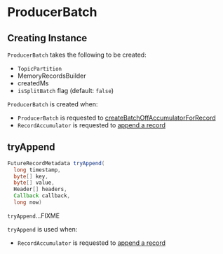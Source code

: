 # ProducerBatch

## Creating Instance

`ProducerBatch` takes the following to be created:

* <span id="tp"> `TopicPartition`
* <span id="recordsBuilder"> MemoryRecordsBuilder
* <span id="createdMs"> createdMs
* <span id="isSplitBatch"> `isSplitBatch` flag (default: `false`)

`ProducerBatch` is created when:

* `ProducerBatch` is requested to [createBatchOffAccumulatorForRecord](#createBatchOffAccumulatorForRecord)
* `RecordAccumulator` is requested to [append a record](RecordAccumulator.md#append)

## <span id="tryAppend"> tryAppend

```java
FutureRecordMetadata tryAppend(
  long timestamp,
  byte[] key,
  byte[] value,
  Header[] headers,
  Callback callback,
  long now)
```

`tryAppend`...FIXME

`tryAppend` is used when:

* `RecordAccumulator` is requested to [append a record](RecordAccumulator.md#append)
